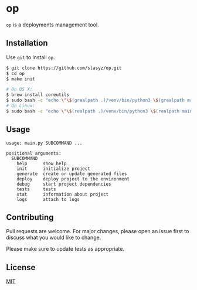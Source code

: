 # op

`op` is a deployments management tool.


## Installation

Use `git` to install `op`.

```bash
$ git clone https://github.com/slasyz/op.git
$ cd op
$ make init

# On OS X:
$ brew install coreutils
$ sudo bash -c "echo \"\$(grealpath .)/venv/bin/python3 \$(grealpath main.py) \\\"\\\$@\\\"\" > /usr/bin/local/op"
# On Linux:
$ sudo bash -c "echo \"\$(realpath .)/venv/bin/python3 \$(realpath main.py) \\\"\\\$@\\\"\" > /usr/bin/local/op"
```

## Usage

```
usage: main.py SUBCOMMAND ...

positional arguments:
  SUBCOMMAND
    help      show help
    init      initialize project
    generate  create or update generated files
    deploy    deploy project to the environment
    debug     start project dependencies
    tests     tests
    stat      information about project
    logs      attach to logs
```

## Contributing
Pull requests are welcome. For major changes, please open an issue first to discuss what you would like to change.

Please make sure to update tests as appropriate.

## License
[MIT](https://choosealicense.com/licenses/mit/)